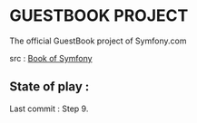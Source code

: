 
# GUESTBOOK PROJECT

The official GuestBook project of Symfony.com 

src : <a href=https://symfony.com/doc/6.0/ target="_blank"> Book of Symfony </a>


## State of play :

Last commit : Step 9.




